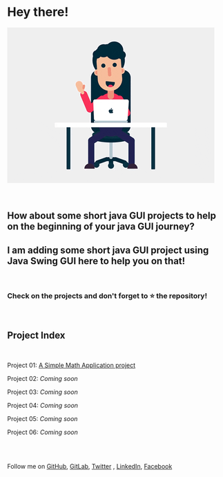 

# Hey there! 

![laptop and person](img/giphy.gif)

<br>

## How about some short java GUI projects to help on the beginning of your java GUI journey?



##  I am adding some short java GUI project using Java Swing GUI here to help you on that!


<br>

### Check on the projects and don't forget to :star: the repository!



<br>

## Project Index 




<br>


Project 01: [A Simple Math Application project](https://github.com/FahimFBA/Java-GUI-Projects/tree/main/MathApplication)
<br>

Project 02: <i> Coming soon </i> 

Project 03: <i> Coming soon </i>

Project 04: <i> Coming soon </i>

Project 05: <i> Coming soon </i>

Project 06: <i> Coming soon </i>

<br>
<br>


Follow me on [GitHub](https://github.com/),  [GitLab](https://gitlab.com/FahimFBA),  [Twitter](https://twitter.com/Fahim_FBA) , [LinkedIn](https://www.linkedin.com/in/fahimfba/), [Facebook](https://www.facebook.com/iptu.fba/)